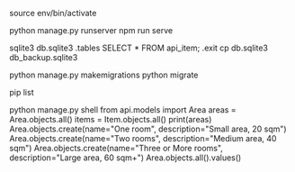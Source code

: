 source env/bin/activate

python manage.py runserver
npm run serve

sqlite3 db.sqlite3
.tables
SELECT * FROM api_item;
.exit
cp db.sqlite3 db_backup.sqlite3

python manage.py makemigrations
python migrate

pip list

python manage.py shell
from api.models import Area
areas = Area.objects.all()
items = Item.objects.all()
print(areas)
Area.objects.create(name="One room", description="Small area, 20 sqm")
Area.objects.create(name="Two rooms", description="Medium area, 40 sqm")
Area.objects.create(name="Three or More rooms", description="Large area, 60 sqm+")
Area.objects.all().values()



